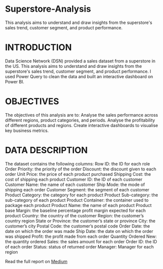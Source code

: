 # Superstore-Analysis
This analysis aims to understand and draw insights from the superstore's sales trend, customer segment, and product performance.


# INTRODUCTION
Data Science Network (DSN) provided a sales dataset from a superstore in the US. This analysis aims to understand and draw insights from the superstore's sales trend, customer segment, and product performance.
I used Power Query to clean the data and built an interactive dashboard on Power BI.

# OBJECTIVES
The objectives of this analysis are to:
Analyse the sales performance across different regions, product categories, and periods.
Analyse the profitability of different products and regions.
Create interactive dashboards to visualise key business metrics.

# DATA DESCRIPTION
The dataset contains the following columns:
Row ID: the ID for each role
Order Priority: the priority of the order
Discount: the discount given to each order 
Unit Price: the price of each product purchased
Shipping Cost: the cost of shipping each product
Customer ID: the ID of each customer
Customer Name: the name of each customer
Ship Mode: the mode of shipping each order
Customer Segment: the segment of each customer
Product Category: the category for each product
Product Sub-category: the sub-category of each product
Product Container: the container used to package each product
Product Name: the name of each product
Product base Margin: the baseline percentage profit margin expected for each product
Country: the country of the customer
Region: the customer’s country region
State or Province: the customer’s state or province
City: the customer’s city
Postal Code: the customer’s postal code
Order Date: the date on which the order was made
Ship Date: the date on which the order was shipped
Profit: the profit made from each order
Quantity Ordered New: the quantity ordered
Sales: the sales amount for each order
Order ID: the ID of each order
Status: status of returned order
Manager: Manager for each region


Read the full report on [Medium](https://medium.com/@prof.tripled619/superstore-sales-analysis-uncovering-patterns-and-profit-drivers-1b6d90f944e2)
